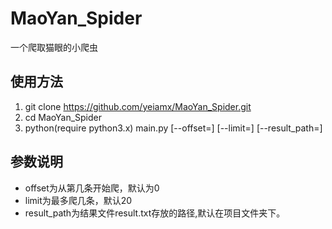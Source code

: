 # MaoYan_Spider
一个爬取猫眼的小爬虫

## 使用方法 ##
1.	git clone https://github.com/yeiamx/MaoYan_Spider.git
2.	cd MaoYan_Spider
3.	python(require python3.x) main.py [--offset=] [--limit=] [--result_path=]

## 参数说明 ##
*	offset为从第几条开始爬，默认为0  
*	limit为最多爬几条，默认20
*	result_path为结果文件result.txt存放的路径,默认在项目文件夹下。 
